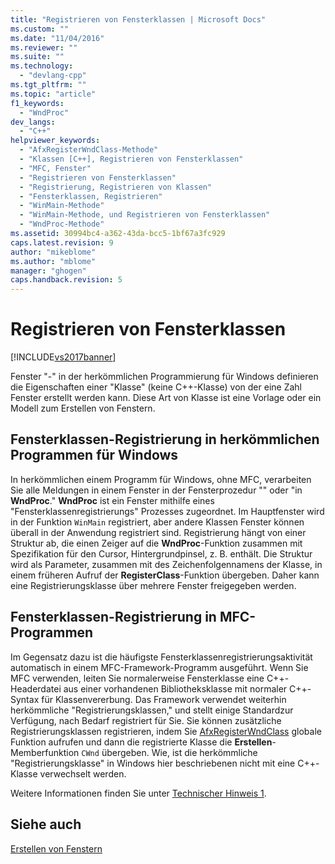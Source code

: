 ```yaml
---
title: "Registrieren von Fensterklassen | Microsoft Docs"
ms.custom: ""
ms.date: "11/04/2016"
ms.reviewer: ""
ms.suite: ""
ms.technology: 
  - "devlang-cpp"
ms.tgt_pltfrm: ""
ms.topic: "article"
f1_keywords: 
  - "WndProc"
dev_langs: 
  - "C++"
helpviewer_keywords: 
  - "AfxRegisterWndClass-Methode"
  - "Klassen [C++], Registrieren von Fensterklassen"
  - "MFC, Fenster"
  - "Registrieren von Fensterklassen"
  - "Registrierung, Registrieren von Klassen"
  - "Fensterklassen, Registrieren"
  - "WinMain-Methode"
  - "WinMain-Methode, und Registrieren von Fensterklassen"
  - "WndProc-Methode"
ms.assetid: 30994bc4-a362-43da-bcc5-1bf67a3fc929
caps.latest.revision: 9
author: "mikeblome"
ms.author: "mblome"
manager: "ghogen"
caps.handback.revision: 5
---
```

# Registrieren von Fensterklassen
[!INCLUDE[vs2017banner](../assembler/inline/includes/vs2017banner.md)]

Fenster "\-" in der herkömmlichen Programmierung für Windows definieren die Eigenschaften einer "Klasse" \(keine C\+\+\-Klasse\) von der eine Zahl Fenster erstellt werden kann.  Diese Art von Klasse ist eine Vorlage oder ein Modell zum Erstellen von Fenstern.  
  
## Fensterklassen\-Registrierung in herkömmlichen Programmen für Windows  
 In herkömmlichen einem Programm für Windows, ohne MFC, verarbeiten Sie alle Meldungen in einem Fenster in der Fensterprozedur "" oder "in **WndProc**." **WndProc** ist ein Fenster mithilfe eines "Fensterklassenregistrierungs" Prozesses zugeordnet.  Im Hauptfenster wird in der Funktion `WinMain` registriert, aber andere Klassen Fenster können überall in der Anwendung registriert sind.  Registrierung hängt von einer Struktur ab, die einen Zeiger auf die **WndProc**\-Funktion zusammen mit Spezifikation für den Cursor, Hintergrundpinsel, z. B. enthält.  Die Struktur wird als Parameter, zusammen mit des Zeichenfolgennamens der Klasse, in einem früheren Aufruf der **RegisterClass**\-Funktion übergeben.  Daher kann eine Registrierungsklasse über mehrere Fenster freigegeben werden.  
  
## Fensterklassen\-Registrierung in MFC\-Programmen  
 Im Gegensatz dazu ist die häufigste Fensterklassenregistrierungsaktivität automatisch in einem MFC\-Framework\-Programm ausgeführt.  Wenn Sie MFC verwenden, leiten Sie normalerweise Fensterklasse eine C\+\+\-Headerdatei aus einer vorhandenen Bibliotheksklasse mit normaler C\+\+\-Syntax für Klassenvererbung.  Das Framework verwendet weiterhin herkömmliche "Registrierungsklassen," und stellt einige Standardzur Verfügung, nach Bedarf registriert für Sie.  Sie können zusätzliche Registrierungsklassen registrieren, indem Sie [AfxRegisterWndClass](../Topic/AfxRegisterWndClass.md) globale Funktion aufrufen und dann die registrierte Klasse die **Erstellen**\-Memberfunktion `CWnd` übergeben.  Wie, ist die herkömmliche "Registrierungsklasse" in Windows hier beschriebenen nicht mit eine C\+\+\-Klasse verwechselt werden.  
  
 Weitere Informationen finden Sie unter [Technischer Hinweis 1](../mfc/tn001-window-class-registration.md).  
  
## Siehe auch  
 [Erstellen von Fenstern](../mfc/creating-windows.md)